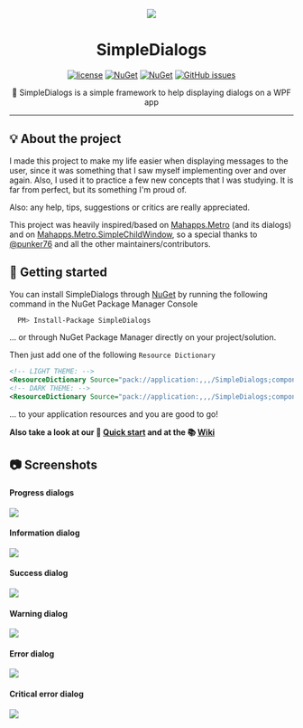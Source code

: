 <div align="center">
  
  [<img src="https://github.com/schdck/SimpleDialogs/blob/master/Docs/logo.png?raw=true">](https://github.com/schdck/SimpleDialogs)

  # SimpleDialogs
  
  [![license](https://img.shields.io/github/license/schdck/SimpleDialogs.svg)](https://github.com/schdck/SimpleDialogs/blob/master/LICENSE)
  [![NuGet](https://img.shields.io/nuget/v/SimpleDialogs.svg)](https://www.nuget.org/packages/SimpleDialogs/)
  [![NuGet](https://img.shields.io/nuget/dt/SimpleDialogs.svg)](https://www.nuget.org/packages/SimpleDialogs/)
  [![GitHub issues](https://img.shields.io/github/issues/schdck/SimpleDialogs.svg)](https://github.com/schdck/SimpleDialogs/issues)
  
 
  
  :speech_balloon: SimpleDialogs is a simple framework to help displaying dialogs on a WPF app
</div>

<hr>
  
## :bulb: About the project
I made this project to make my life easier when displaying messages to the user, since it was something that I saw myself implementing over and over again. Also, I used it to practice a few new concepts that I was studying. It is far from perfect, but its something I'm proud of.

Also: any help, tips, suggestions or critics are really appreciated.

This project was heavily inspired/based on [Mahapps.Metro](https://github.com/MahApps/MahApps.Metro) (and its dialogs) and on [Mahapps.Metro.SimpleChildWindow](https://github.com/punker76/MahApps.Metro.SimpleChildWindow), so a special thanks to [@punker76](https://github.com/punker76) and all the other maintainers/contributors.
  
## :rocket: Getting started
  
You can install SimpleDialogs through [NuGet](https://www.nuget.org/packages/SimpleDialogs/) by running the following command in the NuGet Package Manager Console  
  
```bash
  PM> Install-Package SimpleDialogs
```
  
... or through NuGet Package Manager directly on your project/solution.

Then just add one of the following `Resource Dictionary` 
  
```XML
<!-- LIGHT THEME: -->
<ResourceDictionary Source="pack://application:,,,/SimpleDialogs;component/Themes/Light.xaml" />
<!-- DARK THEME: -->
<ResourceDictionary Source="pack://application:,,,/SimpleDialogs;component/Themes/Dark.xaml" />
```
  
... to your application resources and you are good to go!
  
**Also take a look at our :dart: [Quick start](https://github.com/schdck/SimpleDialogs/wiki/Quick-start) and at the :books: [Wiki](https://github.com/schdck/SimpleDialogs/wiki)**

## :camera: Screenshots
  
#### Progress dialogs
![](https://github.com/schdck/SimpleDialogs/blob/master/Docs/Screenshots/ProgressDialogs.gif?raw=true)
  
#### Information dialog
![](https://github.com/schdck/SimpleDialogs/blob/master/Docs/Screenshots/InformationDialog.png?raw=true)
 
#### Success dialog
![](https://github.com/schdck/SimpleDialogs/blob/master/Docs/Screenshots/SuccessDialog.png?raw=true)
  
#### Warning dialog
![](https://github.com/schdck/SimpleDialogs/blob/master/Docs/Screenshots/WarningDialog.png?raw=true)
  
#### Error dialog
![](https://github.com/schdck/SimpleDialogs/blob/master/Docs/Screenshots/ErrorDialog.png?raw=true)
  
#### Critical error dialog
![](https://github.com/schdck/SimpleDialogs/blob/master/Docs/Screenshots/CriticalDialog.png?raw=true)
